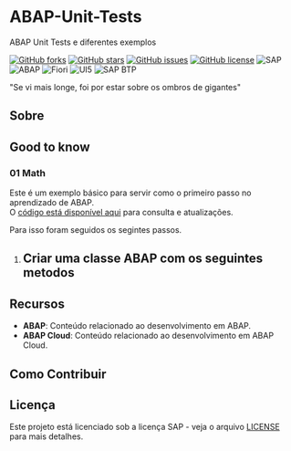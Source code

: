 # ABAP-Unit-Tests
ABAP Unit Tests e diferentes exemplos

[![GitHub forks](https://img.shields.io/github/forks/edmilson-nascimento/ABAP-Unit-Tests?style=social)](https://github.com/edmilson-nascimento/ABAP-Unit-Tests/network/members)
[![GitHub stars](https://img.shields.io/github/stars/edmilson-nascimento/ABAP-Unit-Tests?style=social)](https://github.com/edmilson-nascimento/ABAP-Unit-Tests/stargazers)
[![GitHub issues](https://img.shields.io/github/issues/edmilson-nascimento/ABAP-Unit-Tests)](https://github.com/edmilson-nascimento/ABAP-Unit-Tests/issues)
[![GitHub license](https://img.shields.io/github/license/edmilson-nascimento/ABAP-Unit-Tests)](https://github.com/edmilson-nascimento/ABAP-Unit-Tests/blob/main/LICENSE)
![SAP](https://img.shields.io/badge/SAP-000000?style=flat&logo=sap&logoColor=white)
![ABAP](https://img.shields.io/badge/ABAP-0A9EDC?style=flat&logo=sap&logoColor=white)
![Fiori](https://img.shields.io/badge/Fiori-0A9EDC?style=flat&logo=sap&logoColor=white)
![UI5](https://img.shields.io/badge/UI5-0A9EDC?style=flat&logo=sap&logoColor=white)
![SAP BTP](https://img.shields.io/badge/SAP%20BTP-0A9EDC?style=flat&logo=sap&logoColor=white)

"Se vi mais longe, foi por estar sobre os ombros de gigantes"

## Sobre

## Good to know

### 01 Math
Este é um exemplo básico para servir como o primeiro passo no aprendizado de ABAP.  
O [código está disponível aqui](./code/01.abap) para consulta e atualizações.

Para isso foram seguidos os segintes passos.

1. Criar uma classe ABAP com os seguintes metodos
    - 

## Recursos

- **ABAP**: Conteúdo relacionado ao desenvolvimento em ABAP.
- **ABAP Cloud**: Conteúdo relacionado ao desenvolvimento em ABAP Cloud.

## Como Contribuir

## Licença

Este projeto está licenciado sob a licença SAP - veja o arquivo [LICENSE](LICENSE) para mais detalhes.